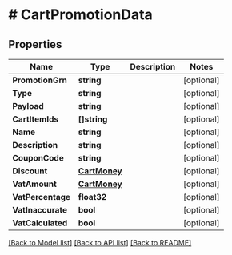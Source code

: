 # # CartPromotionData


## Properties 


Name | Type | Description | Notes
------------ | ------------- | ------------- | -------------
**PromotionGrn**| **string** |   | [optional]
**Type**| **string** |   | [optional]
**Payload**| **string** |   | [optional]
**CartItemIds**| **[]string** |   | [optional]
**Name**| **string** |   | [optional]
**Description**| **string** |   | [optional]
**CouponCode**| **string** |   | [optional]
**Discount**| [**CartMoney**](CartMoney.md) |   | [optional]
**VatAmount**| [**CartMoney**](CartMoney.md) |   | [optional]
**VatPercentage**| **float32** |   | [optional]
**VatInaccurate**| **bool** |   | [optional]
**VatCalculated**| **bool** |   | [optional]


[[Back to Model list]](../../README.md#models) [[Back to API list]](../../README.md#endpoints) [[Back to README]](../../README.md)

